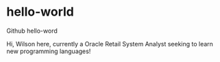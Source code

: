 # hello-world
Github hello-word

Hi, Wilson here, currently a Oracle Retail System Analyst seeking to learn new programming languages!
